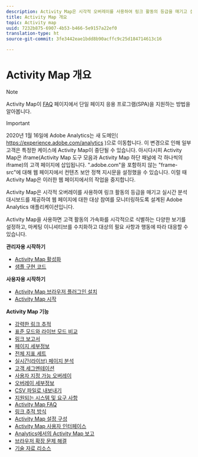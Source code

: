 ```yaml
---
description: Activity Map은 시각적 오버레이를 사용하여 링크 활동의 등급을 매기고 실시간 분석 대시보드를 제공하여 웹 페이지에 대한 대상 참여를 모니터링하도록 설계된 Adobe Analytics 애플리케이션입니다.
title: Activity Map 개요
topic: Activity map
uuid: 7232b875-6907-4b53-b466-5e9157a22ef0
translation-type: ht
source-git-commit: 3fe3442eae1bdd8b90acffc9c25d184714613c16

---
```



# Activity Map 개요

>[!NOTE]
>Activity Map이 [FAQ](/help/analyze/activity-map/activitymap-faq.md) 페이지에서 단일 페이지 응용 프로그램(SPA)을 지원하는 방법을 알아봅니다.

>[!IMPORTANT]
>2020년 1월 16일에 Adobe Analytics는 새 도메인( https://experience.adobe.com/analytics )으로 이동합니다. 이 변경으로 인해 일부 고객은 특정한 케이스에 Activity Map이 중단될 수 있습니다. 아시다시피 Activity Map은 iframe(Activity Map 도구 모음과 Activity Map 하단 패널에 각 하나씩의 iframe)의 고객 페이지에 삽입됩니다. &quot;.adobe.com&quot;을 포함하지 않는 &quot;frame-src&quot;에 대해 웹 페이지에서 컨텐츠 보안 정책 지시문을 설정했을 수 있습니다. 이럴 때 Activity Map은 이러한 웹 페이지에서의 작업을 중지합니다.

Activity Map은 시각적 오버레이를 사용하여 링크 활동의 등급을 매기고 실시간 분석 대시보드를 제공하여 웹 페이지에 대한 대상 참여를 모니터링하도록 설계된 Adobe Analytics 애플리케이션입니다.

Activity Map을 사용하면 고객 활동의 가속화를 시각적으로 식별하는 다양한 보기를 설정하고, 마케팅 이니셔티브를 수치화하고 대상의 필요 사항과 행동에 따라 대응할 수 있습니다. 

**관리자용 시작하기**

* [Activity Map 활성화](activitymap-getting-started/activitymap-getting-started-admins/activitymap-enable.md)
* [샘플 구현 코드](activitymap-getting-started/activitymap-getting-started-admins/activitymap-sample-implementation-code.md)

**사용자용 시작하기**

* [Activity Map 브라우저 플러그인 설치](activitymap-getting-started/activitymap-getting-started-users/activitymap-install.md)
* [Activity Map 시작](activitymap-getting-started/activitymap-getting-started-users/activitymap-launch.md)

**Activity Map 기능**

* [강력한 링크 추적](lnk-tracking-overview.md)
* [표준 모드와 라이브 모드 비교](activitymap-standard-live.md)
* [링크 보고서](activitymap-links-report.md)
* [페이지 세부정보](activitymap-page-flow.md)
* [전체 지표 세트](activitymap-complete-metrics.md)
* [실시간(라이브) 페이지 분석](activitymap-realtime.md)
* [고객 세그멘테이션](activitymap-multiple-segments.md)
* [사용자 지정 가능 오버레이](activitymap-gainerslosers.md)
* [오버레이 세부정보](activitymap-overlay-details.md)
* [CSV 파일로 내보내기](activitymap-csv.md)
* [지원되는 시스템 및 요구 사항](activitymap-sysreqs.md)
* [Activity Map FAQ](activitymap-faq.md)
* [링크 추적 방식](activitymap-link-tracking/activitymap-link-tracking-methodology.md)
* [Activity Map 설정 구성](activitymap-overlay-settings.md)
* [Activity Map 사용자 인터페이스](activitymap-user-interface.md)
* [Analytics에서의 Activity Map 보고](activitymap-reporting-analytics.md)
* [브라우저 확장 문제 해결](troubleshooting-browser-extensions.md)
* [기술 자료 리소스](activitymap-info-resources.md)

